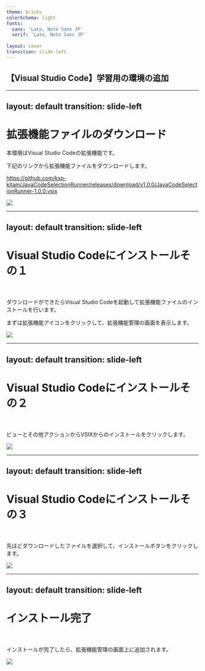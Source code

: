 ```yaml
---
theme: bricks
colorSchema: light
fonts:
  sans: 'Lato, Noto Sans JP'
  serif: 'Lato, Noto Sans JP'
  
layout: cover
transition: slide-left
---
```


## 【Visual Studio Code】学習用の環境の追加

---
layout: default
transition: slide-left
---

# 拡張機能ファイルのダウンロード


本環境はVisual Studio Codeの拡張機能です。

下記のリンクから拡張機能ファイルをダウンロードします。

https://github.com/ksp-kitam/JavaCodeSelectionRunner/releases/download/v1.0.0/JavaCodeSelectionRunner-1.0.0.vsix

<img class="h-70" src="/Vscode-Download.png">

---
layout: default
transition: slide-left
---

# Visual Studio Codeにインストールその１

　

ダウンロードができたらVisual Studio Codeを起動して拡張機能ファイルのインストールを行います。

まずは拡張機能アイコンをクリックして、拡張機能管理の画面を表示します。

<img class="h-70" src="/Vscode-OpenExtensionsWindow.png">

---
layout: default
transition: slide-left
---

# Visual Studio Codeにインストールその２

　

ビューとその他アクションからVSIXからのインストールをクリックします。

<img class="h-70" src="/Vscode-OpenInstallMenu.png">

---
layout: default
transition: slide-left
---

# Visual Studio Codeにインストールその３

　

先ほどダウンロードしたファイルを選択して、インストールボタンをクリックします。

<img class="h-70" src="/Vscode-InstallVSIX.png">

---
layout: default
transition: slide-left
---

# インストール完了

　

インストールが完了したら、拡張機能管理の画面上に追加されます。

<img class="h-70" src="/Vscode-Complete.png">


